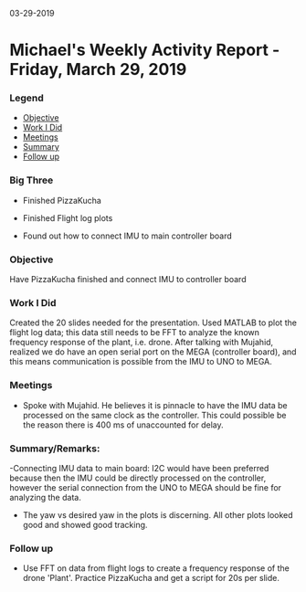 03-29-2019
# Michael's Weekly Activity Report - Friday, March 29, 2019
### Legend
 - [Objective](#objective)
 - [Work I Did](#work-i-did)
 - [Meetings](#meetings)
 - [Summary](#summary)
 - [Follow up](#follow-up)

### Big Three

- Finished PizzaKucha

- Finished Flight log plots

- Found out how to connect IMU to main controller board

### Objective

Have PizzaKucha finished and connect IMU to controller board

### Work I Did

Created the 20 slides needed for the presentation. Used MATLAB to plot the flight log data; this data still needs to be FFT to analyze the known frequency response of the plant, i.e. drone. After talking with Mujahid, realized we do have an open serial port on the MEGA (controller board), and this means communication is possible from the IMU to UNO to MEGA.


### Meetings

  - Spoke with Mujahid. He believes it is pinnacle to have the IMU data be processed on the same clock as the controller. This could possible be the reason there is 400 ms of unaccounted for delay.


### Summary/Remarks:

-Connecting IMU data to main board: I2C would have been preferred because then the IMU could be directly processed on the controller, however the serial connection from the UNO to MEGA should be fine for analyzing the data.
- The yaw vs desired yaw in the plots is discerning. All other plots looked good and showed good tracking.   


### Follow up

- Use FFT on data from flight logs to create a frequency response of the drone 'Plant'. Practice PizzaKucha and get a script for 20s per slide. 

